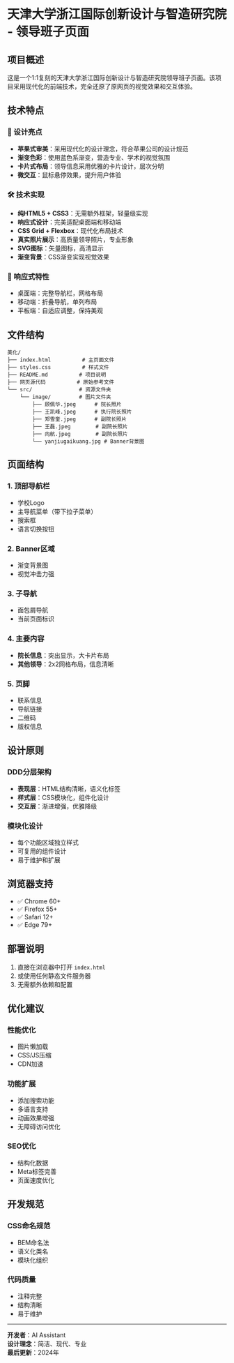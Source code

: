 # 天津大学浙江国际创新设计与智造研究院 - 领导班子页面

## 项目概述

这是一个1:1复刻的天津大学浙江国际创新设计与智造研究院领导班子页面。该项目采用现代化的前端技术，完全还原了原网页的视觉效果和交互体验。

## 技术特点

### 🎨 设计亮点
- **苹果式审美**：采用现代化的设计理念，符合苹果公司的设计规范
- **渐变色彩**：使用蓝色系渐变，营造专业、学术的视觉氛围
- **卡片式布局**：领导信息采用优雅的卡片设计，层次分明
- **微交互**：鼠标悬停效果，提升用户体验

### 🛠 技术实现
- **纯HTML5 + CSS3**：无需额外框架，轻量级实现
- **响应式设计**：完美适配桌面端和移动端
- **CSS Grid + Flexbox**：现代化布局技术
- **真实照片展示**：高质量领导照片，专业形象
- **SVG图标**：矢量图标，高清显示
- **渐变背景**：CSS渐变实现视觉效果

### 📱 响应式特性
- 桌面端：完整导航栏，网格布局
- 移动端：折叠导航，单列布局
- 平板端：自适应调整，保持美观

## 文件结构

```
美化/
├── index.html          # 主页面文件
├── styles.css          # 样式文件
├── README.md          # 项目说明
├── 网页源代码          # 原始参考文件
└── src/               # 资源文件夹
    └── image/         # 图片文件夹
        ├── 顾佩华.jpeg      # 院长照片
        ├── 王凯峰.jpeg      # 执行院长照片
        ├── 郑雪奎.jpeg      # 副院长照片
        ├── 王磊.jpeg        # 副院长照片
        ├── 向航.jpeg        # 副院长照片
        └── yanjiugaikuang.jpg # Banner背景图
```

## 页面结构

### 1. 顶部导航栏
- 学校Logo
- 主导航菜单（带下拉子菜单）
- 搜索框
- 语言切换按钮

### 2. Banner区域
- 渐变背景图
- 视觉冲击力强

### 3. 子导航
- 面包屑导航
- 当前页面标识

### 4. 主要内容
- **院长信息**：突出显示，大卡片布局
- **其他领导**：2x2网格布局，信息清晰

### 5. 页脚
- 联系信息
- 导航链接
- 二维码
- 版权信息

## 设计原则

### DDD分层架构
- **表现层**：HTML结构清晰，语义化标签
- **样式层**：CSS模块化，组件化设计
- **交互层**：渐进增强，优雅降级

### 模块化设计
- 每个功能区域独立样式
- 可复用的组件设计
- 易于维护和扩展

## 浏览器支持

- ✅ Chrome 60+
- ✅ Firefox 55+
- ✅ Safari 12+
- ✅ Edge 79+

## 部署说明

1. 直接在浏览器中打开 `index.html`
2. 或使用任何静态文件服务器
3. 无需额外依赖和配置

## 优化建议

### 性能优化
- 图片懒加载
- CSS/JS压缩
- CDN加速

### 功能扩展
- 添加搜索功能
- 多语言支持
- 动画效果增强
- 无障碍访问优化

### SEO优化
- 结构化数据
- Meta标签完善
- 页面速度优化

## 开发规范

### CSS命名规范
- BEM命名法
- 语义化类名
- 模块化组织

### 代码质量
- 注释完整
- 结构清晰
- 易于维护

---

**开发者**：AI Assistant  
**设计理念**：简洁、现代、专业  
**最后更新**：2024年 